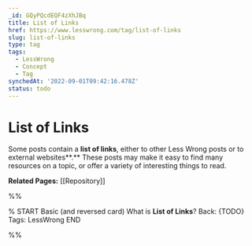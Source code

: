 ```yaml
---
_id: GQyPQcdEQF4zXhJBq
title: List of Links
href: https://www.lesswrong.com/tag/list-of-links
slug: list-of-links
type: tag
tags:
  - LessWrong
  - Concept
  - Tag
synchedAt: '2022-09-01T09:42:16.478Z'
status: todo
---
```


# List of Links

Some posts contain a **list of links**, either to other Less Wrong posts or to external websites**.** These posts may make it easy to find many resources on a topic, or offer a variety of interesting things to read.

**Related Pages:** [[Repository]]


%%

% START
Basic (and reversed card)
What is **List of Links**?
Back: {TODO}
Tags: LessWrong
END
<!--ID: 1663156949959-->


%%
	
